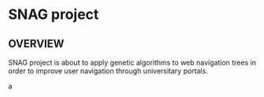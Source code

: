 SNAG project
============

OVERVIEW
---------------

SNAG project is about to apply genetic algorithms to web navigation trees in order to improve user navigation through universitary portals.


a


